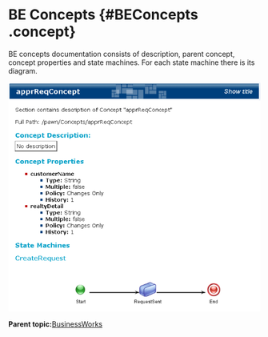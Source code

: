 # BE Concepts {#BEConcepts .concept}

BE concepts documentation consists of description, parent concept, concept properties and state machines. For each state machine there is its diagram.

![Example of BE Concept documentation Screenshot](img/beConcepts.png "Example of BE Concept documentation")

**Parent topic:**[BusinessWorks](../../../core/documentation_modules/bw/bw.md)

